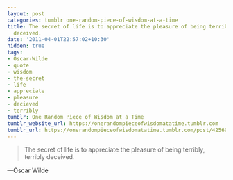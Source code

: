 ```yaml
---
layout: post
categories: tumblr one-random-piece-of-wisdom-at-a-time
title: The secret of life is to appreciate the pleasure of being terribly, terribly
  deceived.
date: '2011-04-01T22:57:02+10:30'
hidden: true
tags:
- Oscar-Wilde
- quote
- wisdom
- the-secret
- life
- appreciate
- pleasure
- decieved
- terribly
tumblr: One Random Piece of Wisdom at a Time
tumblr_website_url: https://onerandompieceofwisdomatatime.tumblr.com
tumblr_url: https://onerandompieceofwisdomatatime.tumblr.com/post/4256972028/the-secret-of-life-is-to-appreciate-the-pleasure
---
```

> The secret of life is to appreciate the pleasure of being terribly, terribly deceived.

—Oscar Wilde
